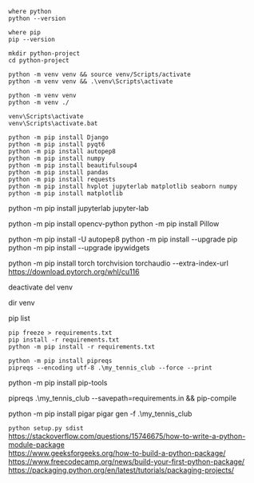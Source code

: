 `where python`    
`python --version`

`where pip`   
`pip --version`


`mkdir python-project`    
`cd python-project`


`python -m venv venv && source venv/Scripts/activate`   
`python -m venv venv && .\venv\Scripts\activate`

`python -m venv venv`   
`python -m venv ./`

`venv\Scripts\activate`    
`venv\Scripts\activate.bat`

`python -m pip install Django`  
`python -m pip install pyqt6`   
`python -m pip install autopep8`    
`python -m pip install numpy`     
`python -m pip install beautifulsoup4`    
`python -m pip install pandas`    
`python -m pip install requests`    
`python -m pip install hvplot jupyterlab matplotlib seaborn numpy`    
`python -m pip install matplotlib`   

python -m pip install jupyterlab
jupyter-lab

python -m pip install opencv-python
python -m pip install Pillow

python -m pip install -U autopep8
python -m pip install --upgrade pip
python -m pip install --upgrade ipywidgets

python -m pip install torch torchvision torchaudio --extra-index-url https://download.pytorch.org/whl/cu116


deactivate
del venv

dir venv

pip list

`pip freeze > requirements.txt`   
`pip install -r requirements.txt`    
`python -m pip install -r requirements.txt`    

`python -m pip install pipreqs`    
`pipreqs --encoding utf-8 .\my_tennis_club --force --print`      

python -m pip install pip-tools
 
pipreqs .\my_tennis_club --savepath=requirements.in && pip-compile

python -m pip install pigar
pigar gen -f .\my_tennis_club

`python setup.py sdist`   
https://stackoverflow.com/questions/15746675/how-to-write-a-python-module-package   
https://www.geeksforgeeks.org/how-to-build-a-python-package/     
https://www.freecodecamp.org/news/build-your-first-python-package/    
https://packaging.python.org/en/latest/tutorials/packaging-projects/     
